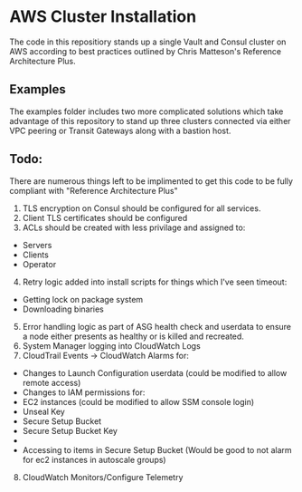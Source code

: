 # AWS Cluster Installation

The code in this repositiory stands up a single Vault and Consul cluster on AWS
according to best practices outlined by Chris Matteson's Reference Architecture
Plus.

## Examples

The examples folder includes two more complicated solutions which take advantage
of this repository to stand up three clusters connected via either VPC peering
or Transit Gateways along with a bastion host.

## Todo:

There are numerous things left to be implimented to get this code to be fully
compliant with "Reference Architecture Plus"

1) TLS encryption on Consul should be configured for all services.
2) Client TLS certificates should be configured
3) ACLs should be created with less privilage and assigned to:
- Servers
- Clients
- Operator
4) Retry logic added into install scripts for things which I've seen timeout:
- Getting lock on package system
- Downloading binaries
5) Error handling logic as part of ASG health check and userdata to ensure a
node either presents as healthy or is killed and recreated.
6) System Manager logging into CloudWatch Logs
7) CloudTrail Events -> CloudWatch Alarms for:
- Changes to Launch Configuration userdata (could be modified to allow remote access)
- Changes to IAM permissions for:
 - EC2 instances (could be modified to allow SSM console login)
 - Unseal Key
 - Secure Setup Bucket
 - Secure Setup Bucket Key
 - 
- Accessing to items in Secure Setup Bucket (Would be good to not alarm for ec2 instances in autoscale groups)
8) CloudWatch Monitors/Configure Telemetry
